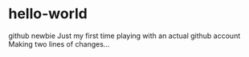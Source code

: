 # hello-world
github newbie
Just my first time playing with an actual github account
Making two lines of changes...
